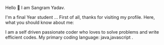  Hello 👋 I am Sangram Yadav.

I'm a  final Year student ...
First of all, thanks for visiting my profile. Here, what you should know about me:

I am a self driven passionate coder who loves to solve problems and write efficient codes.
My primary coding language: java,javascript
.

